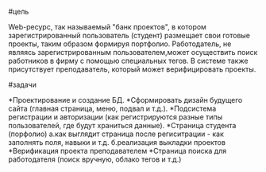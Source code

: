 ﻿#цель 

Web-ресурс, так называемый "банк проектов", в котором зарегистрированный пользователь (студент) размещает свои готовые проекты, таким образом формируя портфолио. 
Работодатель, не являясь зарегистрированным пользователем,может осуществить поиск работников в фирму с помощью специальных тегов. 
В системе также присутствует преподаватель, который может верифицировать проекты.

#задачи

*Проектирование и создание БД.
*Сформировать дизайн будущего сайта (главная страница, меню, подвал и т.д.).
*Подсистема регистрации и авторизации (как регистрируются разные типы пользователей, где будут храниться данные).
*Страница студента (порфолио)
а.как выглядит страница после региситрации - как заполнять поля, навыки и т.д.
б.реализация выкладки проектов
*Верификация проекта преподавателем
*Страница поиска для работодателя (поиск вручную, облако тегов и т.д.)

